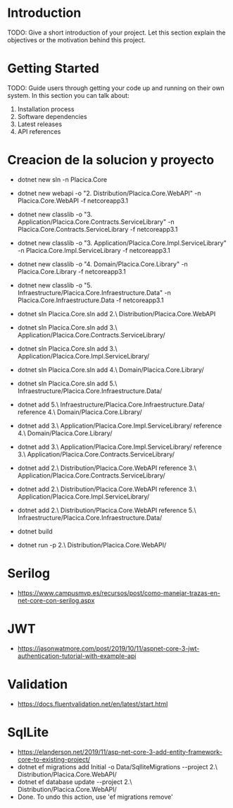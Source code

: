 # Introduction 
TODO: Give a short introduction of your project. Let this section explain the objectives or the motivation behind this project. 

# Getting Started
TODO: Guide users through getting your code up and running on their own system. In this section you can talk about:
1.	Installation process
2.	Software dependencies
3.	Latest releases
4.	API references

# Creacion de la solucion y proyecto

* dotnet new sln -n Placica.Core
* dotnet new webapi -o "2. Distribution/Placica.Core.WebAPI" -n Placica.Core.WebAPI -f netcoreapp3.1
* dotnet new classlib -o "3. Application/Placica.Core.Contracts.ServiceLibrary" -n Placica.Core.Contracts.ServiceLibrary -f netcoreapp3.1
* dotnet new classlib -o "3. Application/Placica.Core.Impl.ServiceLibrary" -n Placica.Core.Impl.ServiceLibrary -f netcoreapp3.1
* dotnet new classlib -o "4. Domain/Placica.Core.Library" -n Placica.Core.Library -f netcoreapp3.1
* dotnet new classlib -o "5. Infraestructure/Placica.Core.Infraestructure.Data" -n Placica.Core.Infraestructure.Data -f netcoreapp3.1

* dotnet sln Placica.Core.sln add 2.\ Distribution/Placica.Core.WebAPI
* dotnet sln Placica.Core.sln add 3.\ Application/Placica.Core.Contracts.ServiceLibrary/
* dotnet sln Placica.Core.sln add 3.\ Application/Placica.Core.Impl.ServiceLibrary/
* dotnet sln Placica.Core.sln add 4.\ Domain/Placica.Core.Library/
* dotnet sln Placica.Core.sln add 5.\ Infraestructure/Placica.Core.Infraestructure.Data/

* dotnet add 5.\ Infraestructure/Placica.Core.Infraestructure.Data/ reference 4.\ Domain/Placica.Core.Library/
* dotnet add 3.\ Application/Placica.Core.Impl.ServiceLibrary/ reference 4.\ Domain/Placica.Core.Library/
* dotnet add 3.\ Application/Placica.Core.Impl.ServiceLibrary/ reference 3.\ Application/Placica.Core.Contracts.ServiceLibrary/
* dotnet add 2.\ Distribution/Placica.Core.WebAPI reference 3.\ Application/Placica.Core.Contracts.ServiceLibrary/
* dotnet add 2.\ Distribution/Placica.Core.WebAPI reference 3.\ Application/Placica.Core.Impl.ServiceLibrary/
* dotnet add 2.\ Distribution/Placica.Core.WebAPI reference 5.\ Infraestructure/Placica.Core.Infraestructure.Data/
 
* dotnet build
* dotnet run -p 2.\ Distribution/Placica.Core.WebAPI/


# Serilog
* https://www.campusmvp.es/recursos/post/como-manejar-trazas-en-net-core-con-serilog.aspx

# JWT
* https://jasonwatmore.com/post/2019/10/11/aspnet-core-3-jwt-authentication-tutorial-with-example-api

# Validation
* https://docs.fluentvalidation.net/en/latest/start.html

# SqlLite 
* https://elanderson.net/2019/11/asp-net-core-3-add-entity-framework-core-to-existing-project/
* dotnet ef migrations add Initial -o Data/SqlliteMigrations --project 2.\ Distribution/Placica.Core.WebAPI/
* dotnet ef database update --project 2.\ Distribution/Placica.Core.WebAPI/
* Done. To undo this action, use 'ef migrations remove'